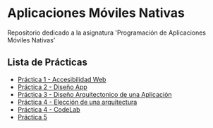 # Aplicaciones Móviles Nativas
Repositorio dedicado a la asignatura 'Programación de Aplicaciones Móviles Nativas'

## Lista de Prácticas
<ul>
  <li><a href="./Práctica_1">Práctica 1 -  Accesibilidad Web</a></li>
  <li><a href="./Práctica_2">Práctica 2 - Diseño App</li>
  <li><a href="./Práctica_3">Práctica 3 - Diseño Arquitectonico de una Aplicación</li>
  <li><a href="https://github.com/AcoranGonzalezMoray/AplicacionesMovilesNativas/tree/main/Pr%C3%A1ctica_4%20%20Arquitectura">Práctica 4 - Elección de una arquitectura</li>
    <li>Práctica 4 - CodeLab</li>
  <li>Práctica 5</li> 
</ul>
